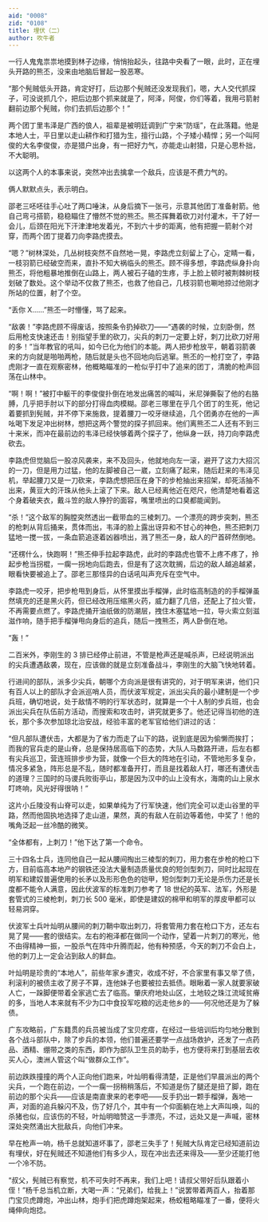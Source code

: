 ```yaml
---
aid: "0008"
zid: "0108"
title: 埋伏（二）
author: 吹牛者
---
```


一行人鬼鬼祟祟地摸到林子边缘，悄悄抬起头，往路中央看了一眼，此时，正在埋头开路的熊丕，没来由地脑后冒起一股恶寒。

“那个髡贼低头开路，肯定好打，后边那个髡贼还没发现我们，嗯，大人交代抓探子，可没说抓几个，把后边那个抓来就是了，阿泽，阿俊，你们等着，我用弓箭射翻前边那个髡贼，你们去抓后边那个！”

两个团丁里韦泽是广西的俍人，祖辈是被明廷调到广宁来“防瑶”，在此落籍。他是本地人士，平日里以走山耕作和打猎为生，擅行山路，个子矮小精悍；另一个叫阿俊的大名李俊俊，亦是猎户出身，有一把好力气，亦能走山射猎，只是心思朴拙，不大聪明。

以这两个人的本事来说，突然冲出去擒拿一个敌兵，应该是不费力气的。

俩人默默点头，表示明白。

邵老三呸呸往手心吐了两口唾沫，从身后摘下一张弓，示意其他团丁准备射箭。他自己弯弓搭箭，稳稳瞄住了懵然不觉的熊丕。熊丕挥舞着砍刀对付灌木，干了好一会儿，后颈在阳光下汗津津地发着光，不到六十步的距离，他有把握一箭射个对穿，而两个团丁提着刀向李路虎摸去。

“嗯？”树林深处，几丛树枝突然不自然地一晃，李路虎立刻留上了心，定睛一看，一枝羽箭已经破空而来，直扑不知大祸临头的熊丕。顾不得多想，李路虎纵身扑向熊丕，将他粗暴地推倒在山路上，两人被石子磕的生疼，手上脸上顿时被荆棘树枝划破了数处。这个举动不仅救了熊丕，也救了他自己，几枝羽箭也唰地掠过他刚才所站的位置，射了个空。

“丢你 X……”熊丕一时懵懂，骂了起来。

“敌袭！”李路虎顾不得废话，按照条令扔掉砍刀――“遇袭的时候，立刻卧倒，然后用枪支快速还击！别指望手里的砍刀，尖兵的刺刀一定要上好，刺刀比砍刀好用的多！”当年教官的吼叫，如今已化为他们的本能。两人把步枪放平，朝着羽箭袭来的方向就是啪啪两枪，随后就是头也不回地向后逃窜。熊丕的一枪打空了，李路虎刚才一直在观察密林，他概略瞄准的一枪似乎打中了追来的团丁，清脆的枪声回荡在山林中。

“啊！啊！”被打中躯干的李俊俊扑倒在地发出痛苦的喊叫，米尼弹撕裂了他的右胳膊，几乎把手肘以下的部分打得血肉模糊。邵老三哪里在乎几个团丁的生死，他记着要抓到髡贼，并不停下来施救，提着腰刀一咬牙继续追，几个团勇亦在他的一声吆喝下发足冲出树林，想把这两个警觉的探子抓回来。他们离熊丕二人还有不到三十来米，而冲在最前边的韦泽已经快够着两个探子了，他纵身一跃，持刀向李路虎砍去。

李路虎但觉脑后一股凉风袭来，来不及回头，他就地向左一滚，避开了这力大招沉的一刀，但是用力过猛，他的左脚被自己一崴，立刻痛了起来，随后赶来的韦泽见机，举起腰刀又是一刀砍来，李路虎想把压在身下的步枪抽出来招架，却死活抽不出来，黄豆大的汗珠从他头上滚了下来。敌人已经离他近在咫尺，他清楚地看着这个身着破夹衣，戴斗笠的敌人狰狞的面容，嘴里喷出的口臭都能闻到。

“杀！”这个敌军的胸膛突然透出一截带血的三棱刺刀。一个漂亮的跨步突刺，熊丕的枪刺从背后捅来，贯体而出，韦泽的脸上露出讶异和不甘心的神色，熊丕把刺刀猛地一搅一拔，一条血箭追逐着凶器喷出，溅了熊丕一身，敌人的尸首砰然倒地。

“还楞什么，快跑啊！”熊丕伸手拉起李路虎，此时的李路虎也管不上疼不疼了，拎起步枪当拐棍，一瘸一拐地向后跑去，但是有了这次耽搁，后边的敌人越追越紧，眼看快要被追上了。邵老三那怪异的白话吼叫声充斥在空气中。

李路虎一咬牙，把步枪甩到身后，从怀里摸出手榴弹，此时临高制造的的手榴弹虽然填充的还是黑火药，但已经改用压缩黑火药，威力翻了几倍，还配上了拉火管，不再需要点燃了。李路虎捅开油纸做的防潮层，拽住木塞猛地一拉，导火索立刻滋滋作响，随手把手榴弹甩向身后的追兵，随后一拽熊丕，两人卧倒在地。

“轰！”

二百米外，李刚生的 3 排已经停止前进，不管是枪声还是喊杀声，已经说明派出的尖兵遭遇敌袭，现在，应该做的就是立刻准备战斗，李刚生的大脑飞快地转着。

行进间的部队，派多少尖兵，朝哪个方向派是很有讲究的，对于明军来讲，他们只有百人以上的部队才会派巡哨人员，而伏波军规定，派出尖兵的最小建制是一个步兵班，确切地说，处于敌情不明的行军状态时，就算是一个十人制的步兵班，也会派出尖兵在队伍前方活动，而搜索和攻击时，讲究就更多了。他还记得当初他的连长，那个多次参加琼北治安战，经验丰富的老军官给他们讲过的话：

“但凡部队遭伏击，大都是为了省力而走了山下的路，说到底是因为偷懒而挨打；而我的官兵走的是山脊，总是保持居高临下的态势，大队人马数路开进，后左右都有尖兵巡卫，营连班排步步为营，就像一个巨大的阵地在引动，不管地形多复杂，情况多紧急，阵形总是不乱，随时都准备开打，而且是找着敌人打，哪还有遭伏击的道理？三国时的马谡兵败街亭山，那是因为汉中的山上没有水，海南的山上泉水叮咚响，风光好得很呐！”

这片小丘陵没有山脊可以走，如果单纯为了行军快速，他们完全可以走山谷里的平路，然而他固执地选择了走山道，果然，真的有敌人在前边等着他，中奖了！他的嘴角泛起一丝冷酷的微笑。

“全体都有，上刺刀！”他下达了第一个命令。

三十四名士兵，连同他自己一起从腰间掏出三棱型的刺刀，用力套在步枪的枪口下方，目前临高本地产的钢铁还没法大量制造质量优良的短剑型刺刀，同时比起现在明军和建奴普遍使用的长矛以及形形色色的铠甲，短剑型刺刀无论是杀伤力还是长度都不能令人满意，因此伏波军的标准刺刀参考了 18 世纪的英军、法军，外形是套管式的三棱枪刺，刺刀长 500 毫米，即使是建奴的棉甲和明军的厚皮甲都可以轻易洞穿。

伏波军士兵叶灿明从腰间的刺刀鞘中取出刺刀，将套管用力套在枪口下方，还左右晃了晃――套的很结实。左右的袍泽都在做同一个动作，望着一片刺刀的寒光，他不由得精神一振，一股杀气在阵中升腾而起，他有种预感，今天的刺刀不会白上，他的刺刀上一定会沾到敌人的鲜血。

叶灿明是珍贵的“本地人”，前些年家乡遭灾，收成不好，不合家里有事又举了债，利滚利的被债主收了房子不算，连他妹子也要被拉去抵债。眼瞅着一家人就要家破人亡，一跺脚便带着全家逃亡去了临高。肇庆府地处山区，土地较之珠江流域贫瘠的多，当地人本来就有不少为口中食投军吃粮的远走他乡的――何况他还是为了躲债。

广东攻略前，广东籍贯的兵员被当成了宝贝疙瘩，在经过一些培训后均匀地分散到各个战斗部队中，除了步兵的本领，他们普遍还要学一点战场救护，还发了一点药品、酒精、绷带之类的东西，即作为部队卫生员的助手，也方便将来打到基层去收买人心，澳洲人管这个叫“做群众工作”。

前边跌跌撞撞的两个人正向他们跑来，叶灿明看得清楚，正是他们早晨派出的两个尖兵，一个跑在前边，一个一瘸一拐稍稍落后，不知道是伤了腿还是扭了脚，跑在前边的那个尖兵――应该是南直隶来的老李吧――反手扔出一颗手榴弹，轰地一声，对面的追兵躲闪不及，伤了好几个，其中有一个仰面躺在地上大声叫唤，叫的杀猪也似，应该伤的不轻，叶灿明暗赞这一手漂亮，不过，远处又是一声喊，密林深处突然涌出大批敌兵，向他们冲来。

早在枪声一响，杨千总就知道坏事了，邵老三失手了！髡贼大队肯定已经知道前边有埋伏，好在髡贼还不知道他们有多少人，现在冲出去还来得及――至少还能打他一个冷不防。

“叔父，髡贼已有察觉，机不可失时不再来，我们上吧！请叔父带好后队跟着小侄！”杨千总当机立断，大喝一声：“兄弟们，给我上！”说罢带着两百人，抬着那门宝贝虎蹲炮，冲出山林，炮手们把虎蹲炮架起来，杨蛟粗略瞄准了一番，便将火绳伸向炮捻。
